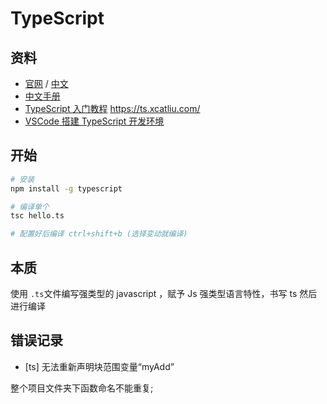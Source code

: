 # TypeScript

## 资料

- [官网](http://www.typescriptlang.org/) / [中文](https://www.tslang.cn/docs/handbook/basic-types.html)
- [中文手册](https://zhongsp.gitbooks.io/typescript-handbook/content/)
- [TypeScript 入门教程](https://github.com/xcatliu/typescript-tutorial) https://ts.xcatliu.com/
- [VSCode 搭建 TypeScript 开发环境](https://www.jianshu.com/p/0569d2604119)

## 开始

```bash
# 安装
npm install -g typescript

# 编译单个
tsc hello.ts

# 配置好后编译 ctrl+shift+b (选择变动就编译)
```

## 本质

使用 `.ts`文件编写强类型的 javascript ，赋予 Js 强类型语言特性，书写 ts 然后进行编译

## 错误记录

- [ts] 无法重新声明块范围变量“myAdd”

整个项目文件夹下函数命名不能重复;
